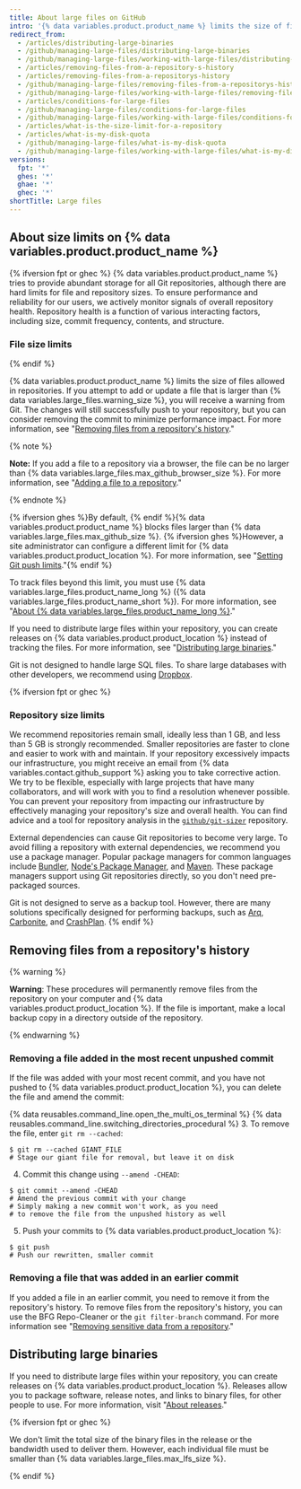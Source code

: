 ```yaml
---
title: About large files on GitHub
intro: '{% data variables.product.product_name %} limits the size of files you can track in regular Git repositories. Learn how to track or remove files that are beyond the limit.'
redirect_from:
  - /articles/distributing-large-binaries
  - /github/managing-large-files/distributing-large-binaries
  - /github/managing-large-files/working-with-large-files/distributing-large-binaries
  - /articles/removing-files-from-a-repository-s-history
  - /articles/removing-files-from-a-repositorys-history
  - /github/managing-large-files/removing-files-from-a-repositorys-history
  - /github/managing-large-files/working-with-large-files/removing-files-from-a-repositorys-history
  - /articles/conditions-for-large-files
  - /github/managing-large-files/conditions-for-large-files
  - /github/managing-large-files/working-with-large-files/conditions-for-large-files
  - /articles/what-is-the-size-limit-for-a-repository
  - /articles/what-is-my-disk-quota
  - /github/managing-large-files/what-is-my-disk-quota
  - /github/managing-large-files/working-with-large-files/what-is-my-disk-quota
versions:
  fpt: '*'
  ghes: '*'
  ghae: '*'
  ghec: '*'
shortTitle: Large files
---
```


## About size limits on {% data variables.product.product_name %}

{% ifversion fpt or ghec %}
{% data variables.product.product_name %} tries to provide abundant storage for all Git repositories, although there are hard limits for file and repository sizes. To ensure performance and reliability for our users, we actively monitor signals of overall repository health. Repository health is a function of various interacting factors, including size, commit frequency, contents, and structure.

### File size limits
{% endif %}

{% data variables.product.product_name %} limits the size of files allowed in repositories. If you attempt to add or update a file that is larger than {% data variables.large_files.warning_size %}, you will receive a warning from Git. The changes will still successfully push to your repository, but you can consider removing the commit to minimize performance impact. For more information, see "[Removing files from a repository's history](#removing-files-from-a-repositorys-history)."

{% note %}

**Note:** If you add a file to a repository via a browser, the file can be no larger than {% data variables.large_files.max_github_browser_size %}. For more information, see "[Adding a file to a repository](/repositories/working-with-files/managing-files/adding-a-file-to-a-repository)."

{% endnote %}

{% ifversion ghes %}By default, {% endif %}{% data variables.product.product_name %} blocks files larger than {% data variables.large_files.max_github_size %}. {% ifversion ghes %}However, a site administrator can configure a different limit for {% data variables.product.product_location %}.  For more information, see "[Setting Git push limits](/enterprise/admin/guides/installation/setting-git-push-limits)."{% endif %}

To track files beyond this limit, you must use {% data variables.large_files.product_name_long %} ({% data variables.large_files.product_name_short %}). For more information, see "[About {% data variables.large_files.product_name_long %}](/repositories/working-with-files/managing-large-files/about-git-large-file-storage)."

If you need to distribute large files within your repository, you can create releases on {% data variables.product.product_location %} instead of tracking the files. For more information, see "[Distributing large binaries](#distributing-large-binaries)."

Git is not designed to handle large SQL files. To share large databases with other developers, we recommend using [Dropbox](https://www.dropbox.com/).

{% ifversion fpt or ghec %}
### Repository size limits

We recommend repositories remain small, ideally less than 1 GB, and less than 5 GB is strongly recommended. Smaller repositories are faster to clone and easier to work with and maintain. If your repository excessively impacts our infrastructure, you might receive an email from {% data variables.contact.github_support %} asking you to take corrective action. We try to be flexible, especially with large projects that have many collaborators, and will work with you to find a resolution whenever possible. You can prevent your repository from impacting our infrastructure by effectively managing your repository's size and overall health. You can find advice and a tool for repository analysis in the [`github/git-sizer`](https://github.com/github/git-sizer) repository.

External dependencies can cause Git repositories to become very large. To avoid filling a repository with external dependencies, we recommend you use a package manager. Popular package managers for common languages include [Bundler](http://bundler.io/), [Node's Package Manager](http://npmjs.org/), and [Maven](http://maven.apache.org/). These package managers support using Git repositories directly, so you don't need pre-packaged sources.

Git is not designed to serve as a backup tool. However, there are many solutions specifically designed for performing backups, such as [Arq](https://www.arqbackup.com/), [Carbonite](http://www.carbonite.com/), and [CrashPlan](https://www.crashplan.com/en-us/).
{% endif %}

## Removing files from a repository's history

{% warning %}

**Warning**: These procedures will permanently remove files from the repository on your computer and {% data variables.product.product_location %}. If the file is important, make a local backup copy in a directory outside of the repository.

{% endwarning %}

### Removing a file added in the most recent unpushed commit

If the file was added with your most recent commit, and you have not pushed to {% data variables.product.product_location %}, you can delete the file and amend the commit:

{% data reusables.command_line.open_the_multi_os_terminal %}
{% data reusables.command_line.switching_directories_procedural %}
3. To remove the file, enter `git rm --cached`:
  ```shell
  $ git rm --cached GIANT_FILE
  # Stage our giant file for removal, but leave it on disk
  ```
4. Commit this change using `--amend -CHEAD`:
  ```shell
  $ git commit --amend -CHEAD
  # Amend the previous commit with your change
  # Simply making a new commit won't work, as you need
  # to remove the file from the unpushed history as well
  ```
5. Push your commits to {% data variables.product.product_location %}:
  ```shell
  $ git push
  # Push our rewritten, smaller commit
  ```

### Removing a file that was added in an earlier commit

If you added a file in an earlier commit, you need to remove it from the repository's history. To remove files from the repository's history, you can use the BFG Repo-Cleaner or the `git filter-branch` command. For more information see "[Removing sensitive data from a repository](/github/authenticating-to-github/removing-sensitive-data-from-a-repository)."

## Distributing large binaries

If you need to distribute large files within your repository, you can create releases on {% data variables.product.product_location %}. Releases allow you to package software, release notes, and links to binary files, for other people to use. For more information, visit "[About releases](/github/administering-a-repository/about-releases)."

{% ifversion fpt or ghec %}

We don't limit the total size of the binary files in the release or the bandwidth used to deliver them. However, each individual file must be smaller than {% data variables.large_files.max_lfs_size %}.

{% endif %}

